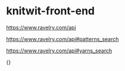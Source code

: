 # knitwit-front-end

https://www.ravelry.com/api

https://www.ravelry.com/api#patterns_search

https://www.ravelry.com/api#yarns_search


{}